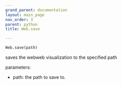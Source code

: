 ```yaml
---
grand_parent: documentation
layout: main_page
nav_order: 3
parent: python
title: Web.save

---
```


```python
Web.save(path)
````

saves the webweb visualization to the specified path

parameters: 
- path: the path to save to.
